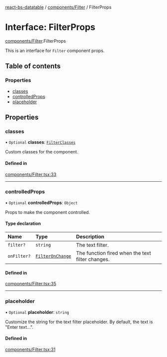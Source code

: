[react-bs-datatable](../README.md) / [components/Filter](../modules/components_Filter.md) / FilterProps

# Interface: FilterProps

[components/Filter](../modules/components_Filter.md).FilterProps

This is an interface for `Filter` component props.

## Table of contents

### Properties

- [classes](components_Filter.FilterProps.md#classes)
- [controlledProps](components_Filter.FilterProps.md#controlledprops)
- [placeholder](components_Filter.FilterProps.md#placeholder)

## Properties

### classes

• `Optional` **classes**: [`FilterClasses`](components_Filter.FilterClasses.md)

Custom classes for the component.

#### Defined in

[components/Filter.tsx:33](https://github.com/imballinst/react-bs-datatable/blob/8a8b804/src/components/Filter.tsx#L33)

___

### controlledProps

• `Optional` **controlledProps**: `Object`

Props to make the component controlled.

#### Type declaration

| Name | Type | Description |
| :------ | :------ | :------ |
| `filter?` | `string` | The text filter. |
| `onFilter?` | [`FilterOnChange`](../modules/helpers_types.md#filteronchange) | The function fired when the text filter changes. |

#### Defined in

[components/Filter.tsx:35](https://github.com/imballinst/react-bs-datatable/blob/8a8b804/src/components/Filter.tsx#L35)

___

### placeholder

• `Optional` **placeholder**: `string`

Customize the string for the text filter placeholder.
By default, the text is "Enter text...".

#### Defined in

[components/Filter.tsx:31](https://github.com/imballinst/react-bs-datatable/blob/8a8b804/src/components/Filter.tsx#L31)
